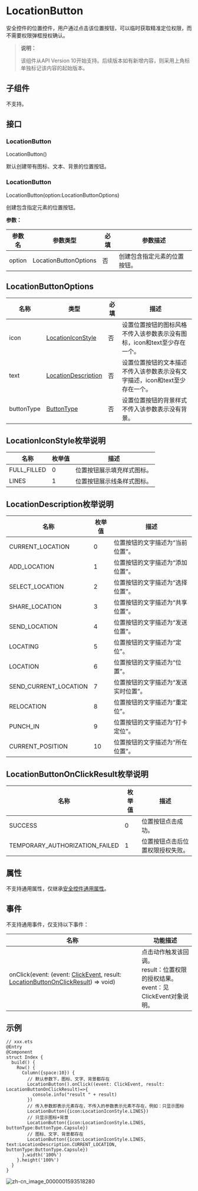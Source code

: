 # LocationButton


安全控件的位置控件，用户通过点击该位置按钮，可以临时获取精准定位权限，而不需要权限弹框授权确认。


> **说明：**
>
> 该组件从API Version 10开始支持。后续版本如有新增内容，则采用上角标单独标记该内容的起始版本。


## 子组件

不支持。


## 接口
### LocationButton
LocationButton()

默认创建带有图标、文本、背景的位置按钮。

### LocationButton
LocationButton(option:LocationButtonOptions)

创建包含指定元素的位置按钮。

**参数：**

| 参数名 | 参数类型 | 必填 | 参数描述 |
| -------- | -------- | -------- | -------- |
| option | LocationButtonOptions | 否 | 创建包含指定元素的位置按钮。 |

## LocationButtonOptions

| 名称 | 类型 | 必填 | 描述 |
| -------- | -------- | -------- | -------- |
| icon | [LocationIconStyle](#locationiconstyle枚举说明) | 否 | 设置位置按钮的图标风格<br/>不传入该参数表示没有图标，icon和text至少存在一个。 |
| text | [LocationDescription](#locationdescription枚举说明) | 否 | 设置位置按钮的文本描述<br/>不传入该参数表示没有文字描述，icon和text至少存在一个。 |
| buttonType | [ButtonType](ts-basic-components-button.md#buttontype枚举说明) | 否 | 设置位置按钮的背景样式<br/>不传入该参数表示没有背景。 |


## LocationIconStyle枚举说明

| 名称 | 枚举值 | 描述 |
| -------- | -------- | -------- |
| FULL_FILLED |  0 | 位置按钮展示填充样式图标。 |
| LINES | 1 | 位置按钮展示线条样式图标。 |


## LocationDescription枚举说明

| 名称 | 枚举值 | 描述 |
| -------- | -------- | -------- |
| CURRENT_LOCATION | 0 | 位置按钮的文字描述为“当前位置”。 |
| ADD_LOCATION | 1 | 位置按钮的文字描述为“添加位置”。 |
| SELECT_LOCATION | 2 | 位置按钮的文字描述为“选择位置”。 |
| SHARE_LOCATION | 3 | 位置按钮的文字描述为“共享位置”。 |
| SEND_LOCATION | 4 | 位置按钮的文字描述为“发送位置”。 |
| LOCATING | 5 | 位置按钮的文字描述为“定位”。 |
| LOCATION | 6 | 位置按钮的文字描述为“位置”。 |
| SEND_CURRENT_LOCATION | 7 | 位置按钮的文字描述为“发送实时位置”。 |
| RELOCATION | 8 | 位置按钮的文字描述为“重定位”。 |
| PUNCH_IN | 9 | 位置按钮的文字描述为“打卡定位”。 |
| CURRENT_POSITION | 10 | 位置按钮的文字描述为“所在位置”。 |


## LocationButtonOnClickResult枚举说明

| 名称 | 枚举值 | 描述 |
| -------- | -------- | -------- |
| SUCCESS | 0 | 位置按钮点击成功。 |
| TEMPORARY_AUTHORIZATION_FAILED | 1 | 位置按钮点击后位置权限授权失败。 |


## 属性

不支持通用属性，仅继承[安全控件通用属性](ts-securitycomponent-attributes.md#属性)。


## 事件

不支持通用事件，仅支持以下事件：

| 名称 | 功能描述 |
| -------- | -------- |
| onClick(event: (event: [ClickEvent](ts-universal-events-click.md#clickevent对象说明), result: [LocationButtonOnClickResult](#locationbuttononclickresult枚举说明)) =&gt; void) | 点击动作触发该回调。<br/>result：位置权限的授权结果。<br/>event：见ClickEvent对象说明。 |


## 示例

```
// xxx.ets
@Entry
@Component
struct Index {
  build() {
    Row() {
      Column({space:10}) {
        // 默认参数下，图标、文字、背景都存在
        LocationButton().onClick((event: ClickEvent, result: LocationButtonOnClickResult)=>{
          console.info("result " + result)
        })
        // 传入参数即表示元素存在，不传入的参数表示元素不存在，例如：只显示图标
        LocationButton({icon:LocationIconStyle.LINES})
        // 只显示图标+背景
        LocationButton({icon:LocationIconStyle.LINES, buttonType:ButtonType.Capsule})
        // 图标、文字、背景都存在
        LocationButton({icon:LocationIconStyle.LINES, text:LocationDescription.CURRENT_LOCATION, buttonType:ButtonType.Capsule})
      }.width('100%')
    }.height('100%')
  }
}
```

![zh-cn_image_0000001593518280](figures/zh-cn_image_0000001593518280.png)
